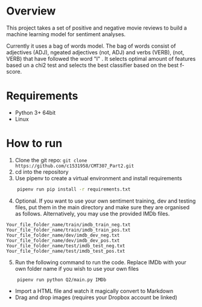 # Overview
This project takes a set of positive and negative movie reviews to build a machine learning model for sentiment analyses.

Currently it uses a bag of words model. The bag of words consist of adjectives (ADJ), ngeated adjectives (not, ADJ) and verbs (VERB),  (not, VERB)  that have followed the word "I" . It selects optimal amount of features based un a chi2 test and selects the best classifier based on the best f-score. 
# Requirements
* Python 3+ 64bit
* Linux

# How to run

1. Clone the git repo: `git clone https://github.com/c1531958/CMT307_Part2.git`
2. cd into the repository
3. Use pipenv to create a virtual environment and install requirements
```sh
    pipenv run pip install -r requirements.txt
```
4. Optional. If you want to use your own sentiment training, dev and testing files, put them in the main directory and make sure they are organised as follows. Alternatively, you may use the provided IMDb files.
```
Your_file_folder_name/train/imdb_train_neg.txt
Your_file_folder_name/train/imdb_train_pos.txt
Your_file_folder_name/dev/imdb_dev_neg.txt
Your_file_folder_name/dev/imdb_dev_pos.txt
Your_file_folder_name/test/imdb_test_neg.txt
Your_file_folder_name/test/imdb_test_pos.txt
```
5. Run the following command to run the code. Replace IMDb with your own folder name if you wish to use your own files
```
    pipenv run python Q2/main.py IMDb
```

  - Import a HTML file and watch it magically convert to Markdown
  - Drag and drop images (requires your Dropbox account be linked)
